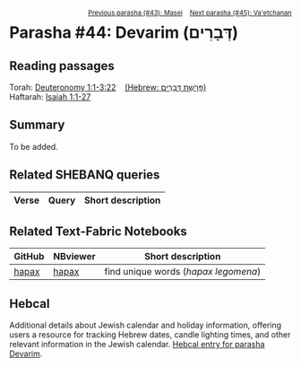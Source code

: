 <span style="float: right;"><sup> <a href="../43%20-%20Masei">Previous parasha (#43): Masei</a> &nbsp;&nbsp; <a href="../45%20-%20Va'etchanan">Next parasha (#45): Va'etchanan</a></sup></span>

# Parasha #44: Devarim (דְּבָרִים)

## Reading passages

Torah: <a href="https://www.stepbible.org/?q=version=NASB2020|reference=Deut.1:1-3:22&options=HNVUG" target="_blank">Deuteronomy 1:1-3:22</a> &nbsp;&nbsp; <a href="https://tikkun.io/#/p/devarim" target="_blank">(Hebrew: פָּרָשַׁת דְּבָרִים)</a><br>
Haftarah: 
<a href="https://www.stepbible.org/?q=version=NASB2020|reference=Is.1:1-27&options=HNVUG" target="_blank">Isaiah 1:1-27</a>

## Summary

To be added.

## Related SHEBANQ queries

Verse | Query | Short description
--- | --- | --- 


## Related Text-Fabric Notebooks

GitHub | NBviewer | Short description
---|---|---
[hapax](hapax.ipynb) | <a href="https://nbviewer.org/github/tonyjurg/Parashot/blob/main/WeeklyParasha/44%20-%20Devarim/hapax.ipynb" target="_blank">hapax</a> | find unique words (*hapax legomena*)

## Hebcal

Additional details about Jewish calendar and holiday information, offering users a resource for tracking Hebrew dates, candle lighting times, and other relevant information in the Jewish calendar. <a href="https://www.hebcal.com/sedrot/devarim" target="_blank">Hebcal entry for parasha Devarim</a>.
